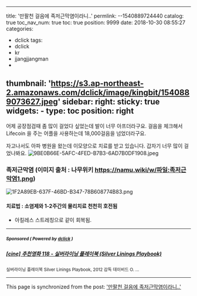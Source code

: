 
---
title: '만팔천 걸음에 족저근막염이라니..'
permlink: --1540889724440
catalog: true
toc_nav_num: true
toc: true
position: 9999
date: 2018-10-30 08:55:27
categories:
- dclick
tags:
- dclick
- kr
- jjangjjangman
- 
thumbnail: 'https://s3.ap-northeast-2.amazonaws.com/dclick/image/kingbit/1540889073627.jpeg'
sidebar:
    right:
        sticky: true
widgets:
    -
        type: toc
        position: right
---


어제 공장점검때 좀 많이 걸었다 싶었는데 발이 너무 아프더라구요. 걸음을 체크해서 Lifecoin 을 주는 어플을 사용하는데 18,000걸음을 넘었더라구요. 

자고나서도 아파 병원을 왔는데 이모양으로 치료를 받고 있습니다. 
갑자기 너무 많이 걸었나봐요. 
![9BE0B66E-5AFC-4FED-B7B3-6AD7B0DF1908.jpeg](https://s3.ap-northeast-2.amazonaws.com/dclick/image/kingbit/1540889073627.jpeg)

### 족저근막염 (이미지 출처 : 나무위키 https://namu.wiki/w/파일:족저근막염1.png)
![1F2A89EB-637F-46BD-B347-78B608774B83.png](https://s3.ap-northeast-2.amazonaws.com/dclick/image/kingbit/1540889510849.png)

#### 치료법 : 소염제와 1-2주간의 물리치료 천천히 호전됨

- 아킬레스 스트레칭으로 같이 회복됨. 
***
#####  <sub> **Sponsored ( Powered by [dclick](https://www.dclick.io) )** </sub>
##### [[cine] 추천영화 118 - 실버라이닝 플레이북 (Silver Linings Playbook)](https://api.dclick.io/v1/c?x=eyJhbGciOiJIUzI1NiIsInR5cCI6IkpXVCJ9.eyJjIjoia2luZ2JpdCIsInMiOiItLTE1NDA4ODk3MjQ0NDAiLCJhIjpbInQtMjIyIl0sInVybCI6Imh0dHBzOi8vc3RlZW1pdC5jb20vZGNsaWNrL0BjaW5lL2NpbmUtMTE4LXNpbHZlci1saW5pbmdzLXBsYXlib29rLTE1Mzk4Njk3Mzc1MDciLCJpYXQiOjE1NDA4ODk3MjQsImV4cCI6MTg1NjI0OTcyNH0.CxPB8cDKyWPNoWem0yKpSdhT4JL1L1AflEDzx7PwJ8U)
<sup>실버라이닝 플레이북 Silver Linings Playbook, 2012 감독 데이비드 O. ...</sup>
</center>

- - -

This page is synchronized from the post: ['만팔천 걸음에 족저근막염이라니..'](https://steemit.com/@kingbit/--1540889724440)
